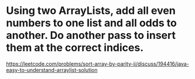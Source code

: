 # Using two ArrayLists, add all even numbers to one list and all odds to another. Do another pass to insert them at the correct indices.

https://leetcode.com/problems/sort-array-by-parity-ii/discuss/194416/java-easy-to-understand-arraylist-solution
